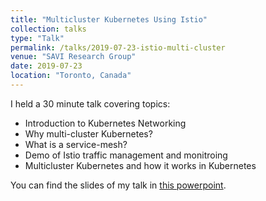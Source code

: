 ```yaml
---
title: "Multicluster Kubernetes Using Istio"
collection: talks
type: "Talk"
permalink: /talks/2019-07-23-istio-multi-cluster
venue: "SAVI Research Group"
date: 2019-07-23
location: "Toronto, Canada"
---
```


I held a 30 minute talk covering topics:

* Introduction to Kubernetes Networking
* Why multi-cluster Kubernetes?
* What is a service-mesh?
* Demo of Istio traffic management and monitroing
* Multicluster Kubernetes and how it works in Kubernetes

You can find the slides of my talk in [this powerpoint](https://drive.google.com/open?id=1ZGPcTWMC776PYU_QOm8Ja25DE4I8HJ4Q).

